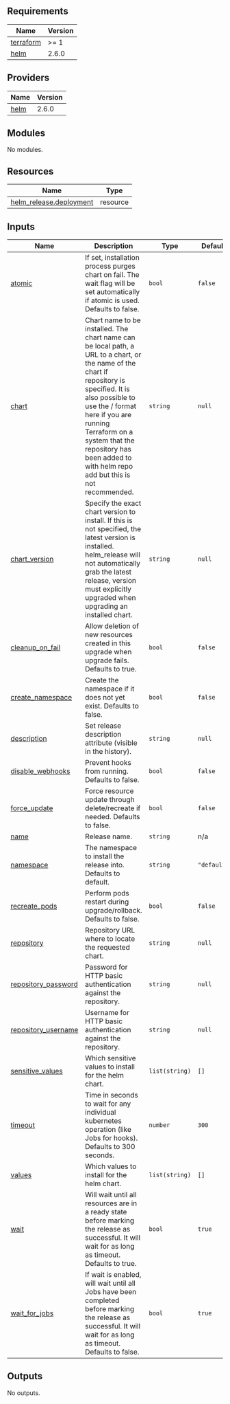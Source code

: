 ## Requirements

| Name | Version |
|------|---------|
| <a name="requirement_terraform"></a> [terraform](#requirement\_terraform) | >= 1 |
| <a name="requirement_helm"></a> [helm](#requirement\_helm) | 2.6.0 |

## Providers

| Name | Version |
|------|---------|
| <a name="provider_helm"></a> [helm](#provider\_helm) | 2.6.0 |

## Modules

No modules.

## Resources

| Name | Type |
|------|------|
| [helm_release.deployment](https://registry.terraform.io/providers/hashicorp/helm/2.6.0/docs/resources/release) | resource |

## Inputs

| Name | Description | Type | Default | Required |
|------|-------------|------|---------|:--------:|
| <a name="input_atomic"></a> [atomic](#input\_atomic) | If set, installation process purges chart on fail. The wait flag will be set automatically if atomic is used. Defaults to false. | `bool` | `false` | no |
| <a name="input_chart"></a> [chart](#input\_chart) | Chart name to be installed. The chart name can be local path, a URL to a chart, or the name of the chart if repository is specified. It is also possible to use the <repository>/<chart> format here if you are running Terraform on a system that the repository has been added to with helm repo add but this is not recommended. | `string` | `null` | no |
| <a name="input_chart_version"></a> [chart\_version](#input\_chart\_version) | Specify the exact chart version to install. If this is not specified, the latest version is installed. helm\_release will not automatically grab the latest release, version must explicitly upgraded when upgrading an installed chart. | `string` | `null` | no |
| <a name="input_cleanup_on_fail"></a> [cleanup\_on\_fail](#input\_cleanup\_on\_fail) | Allow deletion of new resources created in this upgrade when upgrade fails. Defaults to true. | `bool` | `false` | no |
| <a name="input_create_namespace"></a> [create\_namespace](#input\_create\_namespace) | Create the namespace if it does not yet exist. Defaults to false. | `bool` | `false` | no |
| <a name="input_description"></a> [description](#input\_description) | Set release description attribute (visible in the history). | `string` | `null` | no |
| <a name="input_disable_webhooks"></a> [disable\_webhooks](#input\_disable\_webhooks) | Prevent hooks from running. Defaults to false. | `bool` | `false` | no |
| <a name="input_force_update"></a> [force\_update](#input\_force\_update) | Force resource update through delete/recreate if needed. Defaults to false. | `bool` | `false` | no |
| <a name="input_name"></a> [name](#input\_name) | Release name. | `string` | n/a | yes |
| <a name="input_namespace"></a> [namespace](#input\_namespace) | The namespace to install the release into. Defaults to default. | `string` | `"default"` | no |
| <a name="input_recreate_pods"></a> [recreate\_pods](#input\_recreate\_pods) | Perform pods restart during upgrade/rollback. Defaults to false. | `bool` | `false` | no |
| <a name="input_repository"></a> [repository](#input\_repository) | Repository URL where to locate the requested chart. | `string` | `null` | no |
| <a name="input_repository_password"></a> [repository\_password](#input\_repository\_password) | Password for HTTP basic authentication against the repository. | `string` | `null` | no |
| <a name="input_repository_username"></a> [repository\_username](#input\_repository\_username) | Username for HTTP basic authentication against the repository. | `string` | `null` | no |
| <a name="input_sensitive_values"></a> [sensitive\_values](#input\_sensitive\_values) | Which sensitive values to install for the helm chart. | `list(string)` | `[]` | no |
| <a name="input_timeout"></a> [timeout](#input\_timeout) | Time in seconds to wait for any individual kubernetes operation (like Jobs for hooks). Defaults to 300 seconds. | `number` | `300` | no |
| <a name="input_values"></a> [values](#input\_values) | Which values to install for the helm chart. | `list(string)` | `[]` | no |
| <a name="input_wait"></a> [wait](#input\_wait) | Will wait until all resources are in a ready state before marking the release as successful. It will wait for as long as timeout. Defaults to true. | `bool` | `true` | no |
| <a name="input_wait_for_jobs"></a> [wait\_for\_jobs](#input\_wait\_for\_jobs) | If wait is enabled, will wait until all Jobs have been completed before marking the release as successful. It will wait for as long as timeout. Defaults to false. | `bool` | `true` | no |

## Outputs

No outputs.
